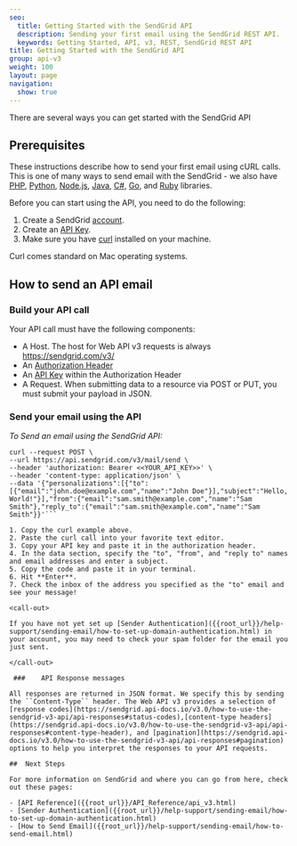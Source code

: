 ```yaml
---
seo:
  title: Getting Started with the SendGrid API
  description: Sending your first email using the SendGrid REST API.
  keywords: Getting Started, API, v3, REST, SendGrid REST API
title: Getting Started with the SendGrid API
group: api-v3
weight: 100
layout: page
navigation:
  show: true
---
```


There are several ways you can get started with the SendGrid API

## 	Prerequisites

These instructions describe how to send your first email using cURL calls. This is one of many ways to send email with the SendGrid - we also have [PHP](https://github.com/sendgrid/sendgrid-php), [Python](https://github.com/sendgrid/sendgrid-python), [Node.js](https://github.com/sendgrid/sendgrid-nodejs), [Java](https://github.com/sendgrid/sendgrid-java), [C#](https://github.com/sendgrid/sendgrid-csharp), [Go](https://github.com/sendgrid/sendgrid-go), and [Ruby](https://github.com/sendgrid/sendgrid-ruby) libraries.

Before you can start using the API, you need to do the following:

1. Create a SendGrid [account](https://sendgrid.com/pricing/).
2. Create an [API Key]({{root_url}}/help-support/account-and-settings/api-keys/).
3. Make sure you have [curl](https://curl.haxx.se/) installed on your machine.

<call-out>

Curl comes standard on Mac operating systems.

</call-out>

## 	How to send an API email

 ### 	Build your API call

Your API call must have the following components:

* A Host. The host for Web API v3 requests is always https://sendgrid.com/v3/
* An [Authorization Header](https://sendgrid.api-docs.io/v3.0/how-to-use-the-sendgrid-v3-api/api-authentication#authorization-header)
* An [API Key]({{root_url}}/help-support/account-and-settings/api-keys/) within the Authorization Header
* A Request. When submitting data to a resource via POST or PUT, you must submit your payload in JSON.

 ### 	Send your email using the API

_To Send an email using the SendGrid API:_

```
curl --request POST \
--url https://api.sendgrid.com/v3/mail/send \
--header 'authorization: Bearer <<YOUR_API_KEY>>' \
--header 'content-type: application/json' \
--data '{"personalizations":[{"to":[{"email":"john.doe@example.com","name":"John Doe"}],"subject":"Hello, World!"}],"from":{"email":"sam.smith@example.com","name":"Sam Smith"},"reply_to":{"email":"sam.smith@example.com","name":"Sam Smith"}}'```

1. Copy the curl example above.
2. Paste the curl call into your favorite text editor.
3. Copy your API key and paste it in the authorization header.
4. In the data section, specify the "to", "from", and "reply to" names and email addresses and enter a subject.
5. Copy the code and paste it in your terminal.
6. Hit **Enter**.
7. Check the inbox of the address you specified as the "to" email and see your message!

<call-out>

If you have not yet set up [Sender Authentication]({{root_url}}/help-support/sending-email/how-to-set-up-domain-authentication.html) in your account, you may need to check your spam folder for the email you just sent.

</call-out>

 ### 	API Response messages

All responses are returned in JSON format. We specify this by sending the ``Content-Type`` header. The Web API v3 provides a selection of [response codes](https://sendgrid.api-docs.io/v3.0/how-to-use-the-sendgrid-v3-api/api-responses#status-codes),[content-type headers](https://sendgrid.api-docs.io/v3.0/how-to-use-the-sendgrid-v3-api/api-responses#content-type-header), and [pagination](https://sendgrid.api-docs.io/v3.0/how-to-use-the-sendgrid-v3-api/api-responses#pagination) options to help you interpret the responses to your API requests.

## 	Next Steps

For more information on SendGrid and where you can go from here, check out these pages:

- [API Reference]({{root_url}}/API_Reference/api_v3.html)
- [Sender Authentication]({{root_url}}/help-support/sending-email/how-to-set-up-domain-authentication.html)
- [How to Send Email]({{root_url}}/help-support/sending-email/how-to-send-email.html)
